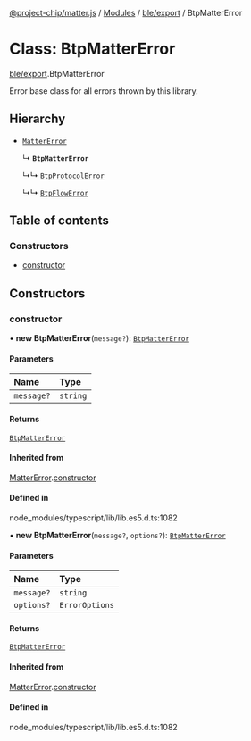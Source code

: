 [@project-chip/matter.js](../README.md) / [Modules](../modules.md) / [ble/export](../modules/ble_export.md) / BtpMatterError

# Class: BtpMatterError

[ble/export](../modules/ble_export.md).BtpMatterError

Error base class for all errors thrown by this library.

## Hierarchy

- [`MatterError`](common_export.MatterError.md)

  ↳ **`BtpMatterError`**

  ↳↳ [`BtpProtocolError`](ble_export.BtpProtocolError.md)

  ↳↳ [`BtpFlowError`](ble_export.BtpFlowError.md)

## Table of contents

### Constructors

- [constructor](ble_export.BtpMatterError.md#constructor)

## Constructors

### constructor

• **new BtpMatterError**(`message?`): [`BtpMatterError`](ble_export.BtpMatterError.md)

#### Parameters

| Name | Type |
| :------ | :------ |
| `message?` | `string` |

#### Returns

[`BtpMatterError`](ble_export.BtpMatterError.md)

#### Inherited from

[MatterError](common_export.MatterError.md).[constructor](common_export.MatterError.md#constructor)

#### Defined in

node_modules/typescript/lib/lib.es5.d.ts:1082

• **new BtpMatterError**(`message?`, `options?`): [`BtpMatterError`](ble_export.BtpMatterError.md)

#### Parameters

| Name | Type |
| :------ | :------ |
| `message?` | `string` |
| `options?` | `ErrorOptions` |

#### Returns

[`BtpMatterError`](ble_export.BtpMatterError.md)

#### Inherited from

[MatterError](common_export.MatterError.md).[constructor](common_export.MatterError.md#constructor)

#### Defined in

node_modules/typescript/lib/lib.es5.d.ts:1082
